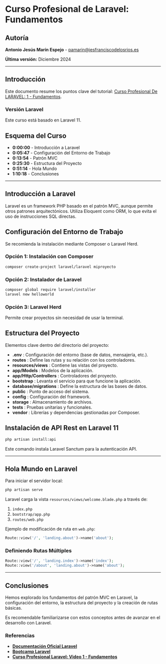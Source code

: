 # Curso Profesional de Laravel: Fundamentos

## Autoría

**Antonio Jesús Marín Espejo** - [pamarin@iesfranciscodelosrios.es](mailto:pamarin@iesfranciscodelosrios.es)

**Última versión:** Diciembre 2024

---

## Introducción

Este documento resume los puntos clave del tutorial: [Curso Profesional De LARAVEL: 1 - Fundamentos](https://www.youtube.com/watch?v=kV2jUg-iXYw).

### Versión Laravel

Este curso está basado en Laravel 11.

## Esquema del Curso

* **0:00:00** - Introducción a Laravel
* **0:05:47** - Configuración del Entorno de Trabajo
* **0:13:54** - Patrón MVC
* **0:25:30** - Estructura del Proyecto
* **0:51:14** - Hola Mundo
* **1:10:18** - Conclusiones

---

## Introducción a Laravel

Laravel es un framework PHP basado en el patrón MVC, aunque permite otros patrones arquitectónicos. Utiliza Eloquent como ORM, lo que evita el uso de instrucciones SQL directas.

## Configuración del Entorno de Trabajo

Se recomienda la instalación mediante Composer o Laravel Herd.

### Opción 1: Instalación con Composer

```sh
composer create-project laravel/laravel miproyecto
```

### Opción 2: Instalador de Laravel

```sh
composer global require laravel/installer
laravel new helloworld
```

### Opción 3: Laravel Herd

Permite crear proyectos sin necesidad de usar la terminal.

## Estructura del Proyecto

Elementos clave dentro del directorio del proyecto:

* **.env** : Configuración del entorno (base de datos, mensajería, etc.).
* **routes** : Define las rutas y su relación con los controladores.
* **resources/views** : Contiene las vistas del proyecto.
* **app/Models** : Modelos de la aplicación.
* **app/Http/Controllers** : Controladores del proyecto.
* **bootstrap** : Levanta el servicio para que funcione la aplicación.
* **database/migrations** : Define la estructura de las bases de datos.
* **public** : Punto de acceso del sistema.
* **config** : Configuración del framework.
* **storage** : Almacenamiento de archivos.
* **tests** : Pruebas unitarias y funcionales.
* **vendor** : Librerías y dependencias gestionadas por Composer.

## Instalación de API Rest en Laravel 11

```sh
php artisan install:api
```

Este comando instala Laravel Sanctum para la autenticación API.

---

## Hola Mundo en Laravel

Para iniciar el servidor local:

```sh
php artisan serve
```

Laravel carga la vista `resources/views/welcome.blade.php` a través de:

1. `index.php`
2. `bootstrap/app.php`
3. `routes/web.php`

Ejemplo de modificación de ruta en `web.php`:

```php
Route::view('/', 'landing.about')->name('about');
```

### Definiendo Rutas Múltiples

```php
Route::view('/', 'landing.index')->name('index');
Route::view('/about', 'landing.about')->name('about');
```

---

## Conclusiones

Hemos explorado los fundamentos del patrón MVC en Laravel, la configuración del entorno, la estructura del proyecto y la creación de rutas básicas.

Es recomendable familiarizarse con estos conceptos antes de avanzar en el desarrollo con Laravel.

### Referencias

* **[Documentación Oficial Laravel](https://laravel.com/docs/11.x)**
* **[Bootcamp Laravel](https://bootcamp.laravel.com/)**
* **[Curso Profesional Laravel: Video 1 - Fundamentos](https://www.youtube.com/watch?v=kV2jUg-iXYw)**
